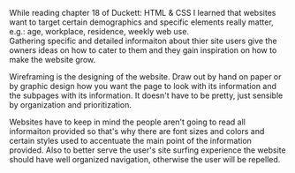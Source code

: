 While reading chapter 18 of Duckett: HTML & CSS I learned that websites want to target certain demographics and specific elements really matter, e.g.:
age, workplace, residence, weekly web use.  
Gathering specific and detailed informaiton about thier site users give the owners ideas on how to cater to them and they gain inspiration on how to make the website grow.  

Wireframing is the designing of the website.  Draw out by hand on paper or by graphic design how you want the page to look with its information and the subpages with its information.  It doesn't have to be pretty, just sensible by organization and prioritization. 

Websites have to keep in mind the people aren't going to read all informaiton provided so that's why there are font sizes and colors and certain styles used to accentuate the main point of the information provided. Also to better serve the user's site surfing experience the website should have well organized navigation, otherwise the user will be repelled. 
